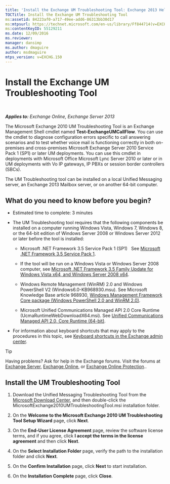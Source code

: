 ```yaml
---
title: 'Install the Exchange UM Troubleshooting Tool: Exchange 2013 Help'
TOCTitle: Install the Exchange UM Troubleshooting Tool
ms:assetid: 84223af0-a717-49ee-add6-86313bb30d17
ms:mtpsurl: https://technet.microsoft.com/en-us/library/Ff844714(v=EXCHG.150)
ms:contentKeyID: 55129211
ms.date: 12/09/2016
ms.reviewer: 
manager: dansimp
ms.author: dmaguire
author: msdmaguire
mtps_version: v=EXCHG.150
---
```


# Install the Exchange UM Troubleshooting Tool

 

_**Applies to:** Exchange Online, Exchange Server 2013_


The Microsoft Exchange 2010 UM Troubleshooting Tool is an Exchange Management Shell cmdlet named **Test-ExchangeUMCallFlow**. You can use the cmdlet to diagnose configuration errors specific to call answering scenarios and to test whether voice mail is functioning correctly in both on-premises and cross-premises Microsoft Exchange Server 2010 Service Pack 1 (SP1) or later UM deployments. You can use this cmdlet in deployments with Microsoft Office Microsoft Lync Server 2010 or later or in UM deployments with Vo IP gateways, IP PBXs or session border controllers (SBCs).

The UM Troubleshooting tool can be installed on a local Unified Messaging server, an Exchange 2013 Mailbox server, or on another 64-bit computer.

## What do you need to know before you begin?

  - Estimated time to complete: 3 minutes

  - The UM Troubleshooting tool requires that the following components be installed on a computer running Windows Vista, Windows 7, Windows 8, or the 64-bit edition of Windows Server 2008 or Windows Server 2012 or later before the tool is installed:
    
      - Microsoft .NET Framework 3.5 Service Pack 1 (SP1)   See [Microsoft .NET Framework 3.5 Service Pack 1](https://go.microsoft.com/fwlink/p/?linkid=152380).
    
      - If the tool will be run on a Windows Vista or Windows Server 2008 computer, see [Microsoft .NET Framework 3.5 Family Update for Windows Vista x64, and Windows Server 2008 x64](https://go.microsoft.com/fwlink/p/?linkid=178998).
    
      - Windows Remote Management (WinRM) 2.0 and Windows PowerShell V2 (Windows6.0-KB968930.msu). See Microsoft Knowledge Base article 968930, [Windows Management Framework Core package (Windows PowerShell 2.0 and WinRM 2.0)](http://go.microsoft.com/fwlink/p/?linkid=3052&kbid=968930).
    
      - Microsoft Unified Communications Managed API 2.0 Core Runtime (UcmaRuntimeWebDownloadX64.msi). See [Unified Communications Managed API 2.0, Core Runtime (64-bit)](https://go.microsoft.com/fwlink/p/?linkid=198175).

  - For information about keyboard shortcuts that may apply to the procedures in this topic, see [Keyboard shortcuts in the Exchange admin center](keyboard-shortcuts-in-the-exchange-admin-center-2013-help.md).


> [!TIP]
> Having problems? Ask for help in the Exchange forums. Visit the forums at <A href="https://go.microsoft.com/fwlink/p/?linkid=60612">Exchange Server</A>, <A href="https://go.microsoft.com/fwlink/p/?linkid=267542">Exchange Online</A>, or <A href="https://go.microsoft.com/fwlink/p/?linkid=285351">Exchange Online Protection</A>..



## Install the UM Troubleshooting Tool

1.  Download the Unified Messaging Troubleshooting Tool from the [Microsoft Download Center](https://go.microsoft.com/fwlink/p/?linkid=182625), and then double-click the MicrosoftExchange2010UMTroubleshootingTool.msi installation folder.

2.  On the **Welcome to the Microsoft Exchange 2010 UM Troubleshooting Tool Setup Wizard** page, click **Next**.

3.  On the **End-User License Agreement** page, review the software license terms, and if you agree, click **I accept the terms in the license agreement** and then click **Next**.

4.  On the **Select Installation Folder** page, verify the path to the installation folder and click **Next**.

5.  On the **Confirm Installation** page, click **Next** to start installation.

6.  On the **Installation Complete** page, click **Close**.

